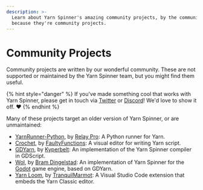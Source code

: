 ```yaml
---
description: >-
  Learn about Yarn Spinner's amazing community projects, by the community,
  because they're community projects.
---
```


# Community Projects

Community projects are written by our wonderful community. These are not supported or maintained by the Yarn Spinner team, but you might find them useful.&#x20;

{% hint style="danger" %}
If you've made something cool that works with Yarn Spinner, please get in touch via [Twitter](https://twitter.com/YarnSpinnerTool) or [Discord](https://discord.gg/yarnspinner)! We'd love to show it off. ❤️
{% endhint %}

Many of these projects target an older version of Yarn Spinner, or are unmaintained:

* [YarnRunner-Python](https://github.com/relaypro-open/YarnRunner-Python), by [Relay Pro](https://github.com/relaypro-open): A Python runner for Yarn.
* [Crochet](https://github.com/FaultyFunctions/Crochet), by [FaultyFunctions](https://github.com/FaultyFunctions/): A visual editor for writing Yarn script.
* [GDYarn](https://github.com/kyperbelt/GDYarn), by [Kyperbelt](https://github.com/kyperbelt/): An implementation of the Yarn Spinner compiler in GDScript.
* [Wol](https://github.com/bram-dingelstad/Wol), by [Bram Dingelstad](https://github.com/bram-dingelstad/): An implementation of Yarn Spinner for the [Godot](http://godotengine.org) game engine, based on GDYarn.
* [Yarn Loom](https://github.com/TranquilMarmot/YarnLoom), by [TranquilMarmot](https://github.com/TranquilMarmot): A Visual Studio Code extension that embeds the Yarn Classic editor.

